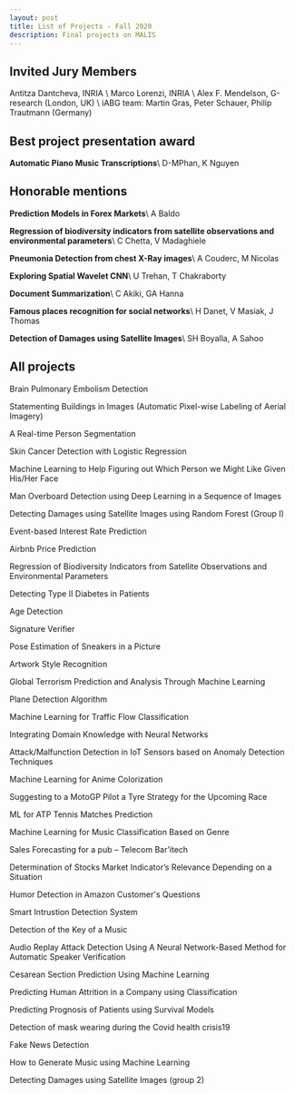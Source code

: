 ```yaml
---
layout: post
title: List of Projects - Fall 2020
description: Final projects on MALIS
---
```

## Invited Jury Members
Antitza Dantcheva, INRIA \\
Marco Lorenzi, INRIA \\
Alex F. Mendelson, G-research (London, UK) \\
iABG team: Martin Gras, Peter Schauer, Philip Trautmann (Germany)

## Best project presentation award
**Automatic Piano Music Transcriptions**\\
D-MPhan, K Nguyen

## Honorable mentions
**Prediction Models in Forex Markets**\\
A Baldo

**Regression of biodiversity indicators from satellite observations and environmental parameters**\\
C Chetta, V Madaghiele

**Pneumonia Detection from chest X-Ray images**\\
A Couderc, M Nicolas 

**Exploring Spatial Wavelet CNN**\\
U Trehan, T Chakraborty

**Document Summarization**\\
C Akiki, GA Hanna

**Famous places recognition for social networks**\\
H Danet, V Masiak, J Thomas 

**Detection of Damages using Satellite Images**\\
SH Boyalla, A Sahoo


## All projects
Brain Pulmonary Embolism Detection

Statementing Buildings in Images (Automatic Pixel-wise Labeling of Aerial Imagery)

A Real-time Person Segmentation

Skin Cancer Detection with Logistic Regression

Machine Learning to Help Figuring out Which Person we Might Like Given His/Her Face

Man Overboard Detection using Deep Learning in a Sequence of Images

Detecting Damages using Satellite Images using Random Forest (Group I)

Event-based Interest Rate Prediction

Airbnb Price Prediction

Regression of Biodiversity Indicators from Satellite Observations and Environmental Parameters

Detecting Type II Diabetes in Patients

Age Detection

Signature Verifier

Pose Estimation of Sneakers in a Picture 

Artwork Style Recognition

Global Terrorism Prediction and Analysis Through Machine Learning

Plane Detection Algorithm

Machine Learning for Traffic Flow Classification

Integrating Domain Knowledge with Neural Networks

Attack/Malfunction Detection in IoT Sensors based on Anomaly Detection Techniques

Machine Learning for Anime Colorization

Suggesting to a MotoGP Pilot a Tyre Strategy for the Upcoming Race

ML for ATP Tennis Matches Prediction

Machine Learning for Music Classification Based on Genre

Sales Forecasting for a pub – Telecom Bar’itech

Determination of Stocks Market Indicator’s Relevance Depending on a Situation

Humor Detection in Amazon Customer's Questions

Smart Intrustion Detection System

Detection of the Key of a Music

Audio Replay Attack Detection Using A Neural Network-Based Method for Automatic Speaker Verification

Cesarean Section Prediction Using Machine Learning

Predicting Human Attrition in a Company using Classification

Predicting Prognosis of Patients using Survival Models

Detection of mask wearing during the Covid health crisis19

Fake News Detection

How to Generate Music using Machine Learning

Detecting Damages using Satellite Images (group 2)
